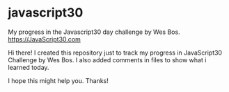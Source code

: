 # javascript30
My progress in the Javascript30 day challenge by Wes Bos. https://JavaScript30.com

Hi there!
I created this repository just to track my progress in JavaScript30 Challenge by Wes Bos.
I also added comments in files to show what i learned today.

I hope this might help you.
Thanks!

